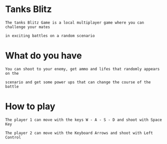 # Tanks Blitz
	The tanks Blitz Game is a local multiplayer game where you can challenge your mates 
	
	in exciting battles on a random scenario
# What do you have
	You can shoot to your enemy, get ammo and lifes that randomly appears on the 
	
	scenario and get some power ups that can change the course of the battle
# How to play
	The player 1 can move with the keys W - A - S - D and shoot with Space Key
	
	The player 2 can move with the Keyboard Arrows and shoot with Left Control
